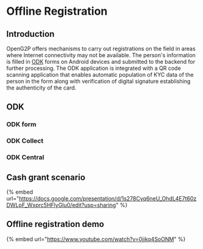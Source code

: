 # Offline Registration

## Introduction

OpenG2P offers mechanisms to carry out registrations on the field in areas where Internet connectivity may not be available. The person's information is filled in [ODK](https://getodk.org/) forms on Android devices and submitted to the backend for further processing. The ODK application is integrated with a QR code scanning application that enables automatic population of KYC data of the person in the form along with verification of digital signature establishing the authenticity of the card.

## ODK

### ODK form

### ODK Collect

### ODK Central

## Cash grant scenario

{% embed url="https://docs.google.com/presentation/d/1s278Cyq6neU_OhdL4E7t60zDWLpF_Wxprc5HFlyGlu0/edit?usp=sharing" %}

## Offline registration demo

{% embed url="https://www.youtube.com/watch?v=0jjkq4SoONM" %}
